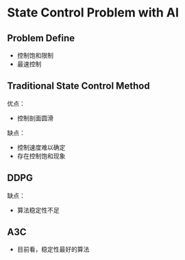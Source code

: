 # State Control Problem with AI

## Problem Define
- 控制饱和限制
- 最速控制

## Traditional State Control Method
优点：
- 控制剖面圆滑

缺点：
- 控制速度难以确定
- 存在控制饱和现象

## DDPG
缺点：
- 算法稳定性不足

## A3C
- 目前看，稳定性最好的算法